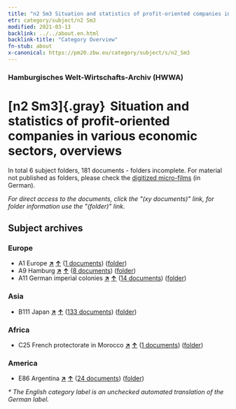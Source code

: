 ```yaml
---
title: "n2 Sm3 Situation and statistics of profit-oriented companies in various economic sectors, overviews"
etr: category/subject/n2 Sm3
modified: 2021-03-13
backlink: ../../about.en.html
backlink-title: "Category Overview"
fn-stub: about
x-canonical: https://pm20.zbw.eu/category/subject/s/n2_Sm3
---
```


### Hamburgisches Welt-Wirtschafts-Archiv (HWWA)
# [n2 Sm3]{.gray}&#8201; Situation and statistics of profit-oriented companies in various economic sectors, overviews&#160; 





In total 6 subject folders, 181 documents - folders incomplete.
For material not published as folders, please check the [digitized micro-films](/film/h1_sh.de.html) (in German).

_For direct access to the documents, click the "(xy documents)" link, for folder information use the "(folder)" link._

## Subject archives



### Europe

- A1 Europe [**&nearr;**](../../../geo/i/140892/about.en.html "Europe (all folders)") [**&uarr;**](../../../geo/about.en.html#A1 "Country category system") (<a href="https://pm20.zbw.eu/dfgview/sh/140892,144975" title="about: Europe : Situation and statistics of profit-oriented companies in various economic sectors, overviews" target="_blank">1 documents</a>) ([folder](../../../../folder/sh/1408xx/140892/1449xx/144975/about.en.html))
- A9 Hamburg [**&nearr;**](../../../geo/i/140905/about.en.html "Hamburg (all folders)") [**&uarr;**](../../../geo/about.en.html#A9 "Country category system") (<a href="https://pm20.zbw.eu/dfgview/sh/140905,144975" title="about: Hamburg : Situation and statistics of profit-oriented companies in various economic sectors, overviews" target="_blank">8 documents</a>) ([folder](../../../../folder/sh/1409xx/140905/1449xx/144975/about.en.html))
- A11 German imperial colonies [**&nearr;**](../../../geo/i/140960/about.en.html "German imperial colonies (all folders)") [**&uarr;**](../../../geo/about.en.html#A11 "Country category system") (<a href="https://pm20.zbw.eu/dfgview/sh/140960,144975" title="about: German imperial colonies : Situation and statistics of profit-oriented companies in various economic sectors, overviews" target="_blank">14 documents</a>) ([folder](../../../../folder/sh/1409xx/140960/1449xx/144975/about.en.html))

### Asia

- B111 Japan [**&nearr;**](../../../geo/i/141272/about.en.html "Japan (all folders)") [**&uarr;**](../../../geo/about.en.html#B111 "Country category system") (<a href="https://pm20.zbw.eu/dfgview/sh/141272,144975" title="about: Japan : Situation and statistics of profit-oriented companies in various economic sectors, overviews" target="_blank">133 documents</a>) ([folder](../../../../folder/sh/1412xx/141272/1449xx/144975/about.en.html))

### Africa

- C25 French protectorate in Morocco [**&nearr;**](../../../geo/i/141358/about.en.html "French protectorate in Morocco (all folders)") [**&uarr;**](../../../geo/about.en.html#C25 "Country category system") (<a href="https://pm20.zbw.eu/dfgview/sh/141358,144975" title="about: French protectorate in Morocco : Situation and statistics of profit-oriented companies in various economic sectors, overviews" target="_blank">1 documents</a>) ([folder](../../../../folder/sh/1413xx/141358/1449xx/144975/about.en.html))

### America

- E86 Argentina [**&nearr;**](../../../geo/i/141692/about.en.html "Argentina (all folders)") [**&uarr;**](../../../geo/about.en.html#E86 "Country category system") (<a href="https://pm20.zbw.eu/dfgview/sh/141692,144975" title="about: Argentina : Situation and statistics of profit-oriented companies in various economic sectors, overviews" target="_blank">24 documents</a>) ([folder](../../../../folder/sh/1416xx/141692/1449xx/144975/about.en.html))


_* The English category label is an unchecked automated translation of the German label._

